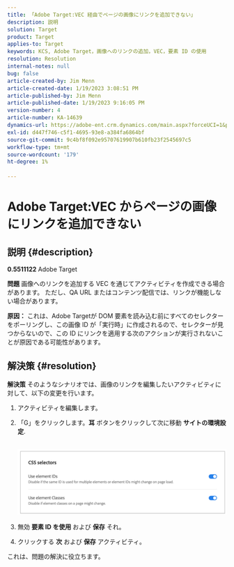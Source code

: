 ```yaml
---
title: 「Adobe Target:VEC 経由でページの画像にリンクを追加できない」
description: 説明
solution: Target
product: Target
applies-to: Target
keywords: KCS, Adobe Target，画像へのリンクの追加，VEC，要素 ID の使用
resolution: Resolution
internal-notes: null
bug: false
article-created-by: Jim Menn
article-created-date: 1/19/2023 3:08:51 PM
article-published-by: Jim Menn
article-published-date: 1/19/2023 9:16:05 PM
version-number: 4
article-number: KA-14639
dynamics-url: https://adobe-ent.crm.dynamics.com/main.aspx?forceUCI=1&pagetype=entityrecord&etn=knowledgearticle&id=7834022c-0b98-ed11-aad1-6045bd0065f9
exl-id: d447f746-c5f1-4695-93e8-a384fa6864bf
source-git-commit: 9c4bf8f092e95707619907b610fb23f2545697c5
workflow-type: tm+mt
source-wordcount: '179'
ht-degree: 1%

---
```


# Adobe Target:VEC からページの画像にリンクを追加できない

## 説明 {#description}


<b>0.5511122</b>
Adobe Target

<b>問題</b>
画像へのリンクを追加する VEC を通じてアクティビティを作成できる場合があります。
ただし、QA URL またはコンテンツ配信では、リンクが機能しない場合があります。

<b>原因：</b>
これは、Adobe Targetが DOM 要素を読み込む前にすべてのセレクターをポーリングし、この画像 ID が「実行時」に作成されるので、セレクターが見つからないので、この ID にリンクを適用する次のアクションが実行されないことが原因である可能性があります。


## 解決策 {#resolution}


<b>解決策</b>
そのようなシナリオでは、画像のリンクを編集したいアクティビティに対して、以下の変更を行います。

1. アクティビティを編集します。
2. 「G」をクリックします。<b>耳</b> ボタンをクリックして次に移動 <b>サイトの環境設定</b>.

       ![](assets/0154a0e2-0b98-ed11-aad1-6045bd0065f9.png)






































3. 無効 <b>要素 ID を使用</b> および <b>保存</b> それ。
4. クリックする <b>次</b> および <b>保存</b> アクティビティ。


これは、問題の解決に役立ちます。
